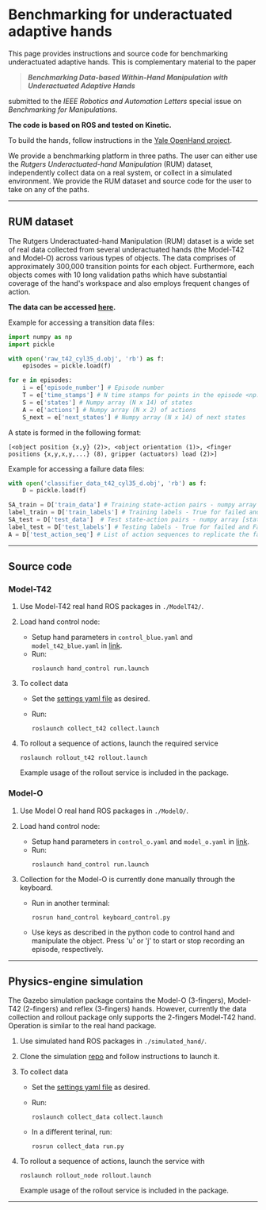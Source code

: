  <!--:construction_worker: :construction: **_This page is under construction_** :construction: :construction_worker:-->


# Benchmarking for underactuated adaptive hands

This page provides instructions and source code for benchmarking underactuated adaptive hands. This is complementary material to the paper

> ***Benchmarking Data-based Within-Hand Manipulation with Underactuated Adaptive Hands***

submitted to the *IEEE Robotics and Automation Letters* special issue on *Benchmarking for Manipulations*.

**The code is based on ROS and tested on Kinetic.**

To build the hands, follow instructions in the [Yale OpenHand project](https://www.eng.yale.edu/grablab/openhand/).

We provide a benchmarking platform in three paths. The user can either use the *Rutgers Underactuated-hand Manipulation* (RUM) dataset, independently collect data on a real system, or collect in a simulated environment. We provide the RUM dataset and source code for the user to take on any of the paths.  

---
## RUM dataset

The Rutgers Underactuated-hand Manipulation (RUM) dataset is a wide set of real data collected from several underactuated hands (the Model-T42 and Model-O) across various types of objects. The data comprises of approximately 300,000 transition points for each object. Furthermore, each objects comes with 10 long validation paths which have substantial coverage of the hand's workspace and also employs frequent changes of action. 

**The data can be accessed [here](https://robotics.cs.rutgers.edu/rum-dataset/).**

Example for accessing a transition data files:
```python
import numpy as np
import pickle

with open('raw_t42_cyl35_d.obj', 'rb') as f: 
    episodes = pickle.load(f)

for e in episodes:
    i = e['episode_number'] # Episode number
    T = e['time_stamps'] # N time stamps for points in the episode <np.array>
    S = e['states'] # Numpy array (N x 14) of states
    A = e['actions'] # Numpy array (N x 2) of actions
    S_next = e['next_states'] # Numpy array (N x 14) of next states
```

A state is formed in the following format:
```
[<object position {x,y} (2)>, <object orientation (1)>, <finger positions {x,y,x,y,...} (8), gripper (actuators) load (2)>]
```

Example for accessing a failure data files:
```python
with open('classifier_data_t42_cyl35_d.obj', 'rb') as f: 
    D = pickle.load(f)

SA_train = D['train_data'] # Training state-action pairs - numpy array [states, actions] (N x 15)
label_train = D['train_labels'] # Training labels - True for failed and False for normal
SA_test = D['test_data']  # Test state-action pairs - numpy array [states, actions] (N x 15)
label_test = D['test_labels'] # Testing labels - True for failed and False for normal
A = D['test_action_seq'] # List of action sequences to replicate the failure data
```
---

## Source code

### Model-T42

1. Use Model-T42 real hand ROS packages in `./ModelT42/`.

2. Load hand control node:
   - Setup hand parameters in `control_blue.yaml` and `model_t42_blue.yaml` in [link](https://github.com/avishais/underactuated_hand_benchmarking/tree/master/ModelT42/hand_control/param). 
   - Run:
        ```
        roslaunch hand_control run.launch
        ```

3. To collect data
   - Set the [settings yaml file](https://github.com/avishais/underactuated_hand_benchmarking/tree/master/ModelT42/collect_t42/param/settings.yaml) as desired. 
   - Run:

      ```
      roslaunch collect_t42 collect.launch
      ```

4. To rollout a sequence of actions, launch the required service
   ```
   roslaunch rollout_t42 rollout.launch
   ```
   Example usage of the rollout service is included in the package.


### Model-O

1. Use Model O real hand ROS packages in `./ModelO/`.

2. Load hand control node:
   - Setup hand parameters in `control_o.yaml` and `model_o.yaml` in [link](https://github.com/avishais/underactuated_hand_benchmarking/tree/master/ModelO/hand_control/param). 
   - Run:
        ```
        roslaunch hand_control run.launch
        ```

3. Collection for the Model-O is currently done manually through the keyboard. 

    - Run in another terminal:
        ```
        rosrun hand_control keyboard_control.py
        ```
    - Use keys as described in the python code to control hand and manipulate the object. Press 'u' or 'j' to start or stop recording an episode, respectively.

---

## Physics-engine simulation

The Gazebo simulation package contains the Model-O (3-fingers), Model-T42 (2-fingers) and reflex (3-fingers) hands. However, currently the data collection and rollout package only supports the 2-fingers Model-T42 hand. Operation is similar to the real hand package.

1. Use simulated hand ROS packages in `./simulated_hand/`. 

2. Clone the simulation [repo](https://github.com/avishais/gazebo_adaptive_hand_simulator.git) and follow instructions to launch it.

3. To collect data
   - Set the [settings yaml file](https://github.com/avishais/underactuated_hand_benchmarking/tree/master/simulated_hand/collect_data/param/settings.yaml) as desired. 
   - Run:

      ```
      roslaunch collect_data collect.launch
      ```
   - In a different terinal, run:
      ```
      rosrun collect_data run.py
      ```

4. To rollout a sequence of actions, launch the service with
   ```
   roslaunch rollout_node rollout.launch
   ```
   Example usage of the rollout service is included in the package.

---
